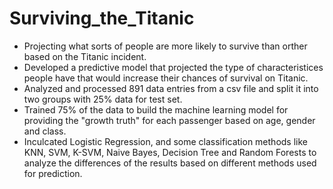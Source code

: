 # Surviving_the_Titanic

- Projecting what sorts of people are more likely to survive than orther based on the Titanic incident.
- Developed a predictive model that projected the type of characteristices people have that would increase their chances of survival on Titanic.
- Analyzed and processed 891 data entries from a csv file and split it into two groups with 25% data for test set.
- Trained 75% of the data to build the machine learning model for providing the "growth truth" for each passenger based on age, gender and class.
- Inculcated Logistic Regression, and some classification methods like KNN, SVM, K-SVM, Naive Bayes, Decision Tree and Random Forests to analyze the differences of the results based on different methods used for prediction.

